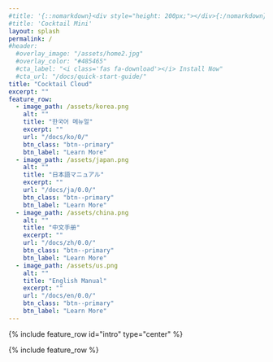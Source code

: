 ```yaml
---
#title: '{::nomarkdown}<div style="height: 200px;"></div>{:/nomarkdown}'
#title: 'Cocktail Mini'
layout: splash
permalink: /
#header:
  #overlay_image: "/assets/home2.jpg"
  #overlay_color: "#485465"
  #cta_label: "<i class='fas fa-download'></i> Install Now"
  #cta_url: "/docs/quick-start-guide/"
title: "Cocktail Cloud"
excerpt: ""
feature_row:
  - image_path: /assets/korea.png
    alt: ""
    title: "한국어 메뉴얼"
    excerpt: ""
    url: "/docs/ko/0/"
    btn_class: "btn--primary"
    btn_label: "Learn More"
  - image_path: /assets/japan.png
    alt: ""
    title: "日本語マニュアル"
    excerpt: ""
    url: "/docs/ja/0.0/"
    btn_class: "btn--primary"
    btn_label: "Learn More"
  - image_path: /assets/china.png
    alt: ""
    title: "中文手册"
    excerpt: ""
    url: "/docs/zh/0.0/"
    btn_class: "btn--primary"
    btn_label: "Learn More"
  - image_path: /assets/us.png
    alt: ""
    title: "English Manual"
    excerpt: ""
    url: "/docs/en/0.0/"
    btn_class: "btn--primary"
    btn_label: "Learn More"
---
```


{% include feature_row id="intro" type="center" %}

{% include feature_row %}
